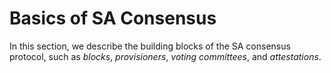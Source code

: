 # Basics of SA Consensus
In this section, we describe the building blocks of the SA consensus protocol, such as *blocks*, *provisioners*, *voting committees*, and *attestations*.


<!------------------------- LINKS ------------------------->
<!-- https://github.com/dusk-network/dusk-protocol/tree/main/consensus/basics/README.md -->
[vot]:  #votes
[atts]: #attestations
[att]:  #attestation
[sv]:   #stepvotes
[sr]:   #stepresult
[av]:   #aggregatevote
[pro]:  #provisioners-and-stakes
[eg]:   #extractgenerator
[ec]:   #ExtractCommittee
[cc]:   #countcredits
[sc]:   #subcommittee
[cb]:   #countsetbits
[bs]:   #bitset
[sb]:   #setbit

<!-- Consensus -->
[cenv]: https://github.com/dusk-network/dusk-protocol/tree/main/consensus/README.md#environment
[prop]: https://github.com/dusk-network/dusk-protocol/tree/main/consensus/proposal/README.md
[val]:  https://github.com/dusk-network/dusk-protocol/tree/main/consensus/validation/README.md
[rat]:  https://github.com/dusk-network/dusk-protocol/tree/main/consensus/ratification/README.md
[gsn]:  https://github.com/dusk-network/dusk-protocol/tree/main/consensus/README.md#GetStepNum

<!-- Sortition -->
[ds]:  https://github.com/dusk-network/dusk-protocol/tree/main/consensus/sortition/README.md
[dsp]: https://github.com/dusk-network/dusk-protocol/tree/main/consensus/sortition/README.md#deterministic-sortition-ds 

<!-- TODO: link to Stake Contract -->
[c-stake]: https://github.com/dusk-network/dusk-protocol/tree/main/contracts/stake

[ep]: https://github.com/dusk-network/dusk-protocol/tree/main/economic-protocol
[tok]: https://docs.dusk.network/learn/economy/tokenomics/#token-emission-schedule